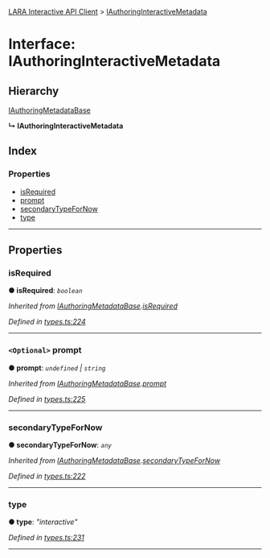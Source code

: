 [LARA Interactive API Client](../README.md) > [IAuthoringInteractiveMetadata](../interfaces/iauthoringinteractivemetadata.md)

# Interface: IAuthoringInteractiveMetadata

## Hierarchy

 [IAuthoringMetadataBase](iauthoringmetadatabase.md)

**↳ IAuthoringInteractiveMetadata**

## Index

### Properties

* [isRequired](iauthoringinteractivemetadata.md#isrequired)
* [prompt](iauthoringinteractivemetadata.md#prompt)
* [secondaryTypeForNow](iauthoringinteractivemetadata.md#secondarytypefornow)
* [type](iauthoringinteractivemetadata.md#type)

---

## Properties

<a id="isrequired"></a>

###  isRequired

**● isRequired**: *`boolean`*

*Inherited from [IAuthoringMetadataBase](iauthoringmetadatabase.md).[isRequired](iauthoringmetadatabase.md#isrequired)*

*Defined in [types.ts:224](../../../lara-typescript/src/interactive-api-client/types.ts#L224)*

___
<a id="prompt"></a>

### `<Optional>` prompt

**● prompt**: *`undefined` \| `string`*

*Inherited from [IAuthoringMetadataBase](iauthoringmetadatabase.md).[prompt](iauthoringmetadatabase.md#prompt)*

*Defined in [types.ts:225](../../../lara-typescript/src/interactive-api-client/types.ts#L225)*

___
<a id="secondarytypefornow"></a>

###  secondaryTypeForNow

**● secondaryTypeForNow**: *`any`*

*Inherited from [IAuthoringMetadataBase](iauthoringmetadatabase.md).[secondaryTypeForNow](iauthoringmetadatabase.md#secondarytypefornow)*

*Defined in [types.ts:222](../../../lara-typescript/src/interactive-api-client/types.ts#L222)*

___
<a id="type"></a>

###  type

**● type**: *"interactive"*

*Defined in [types.ts:231](../../../lara-typescript/src/interactive-api-client/types.ts#L231)*

___

